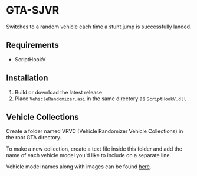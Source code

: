 # GTA-SJVR

Switches to a random vehicle each time a stunt jump is successfully landed.

## Requirements
- ScriptHookV

## Installation
1. Build or download the latest release
2. Place `VehicleRandomizer.asi` in the same directory as `ScriptHookV.dll`

## Vehicle Collections
Create a folder named VRVC (Vehicle Randomizer Vehicle Collections) in the root GTA directory.

To make a new collection, create a text file inside this folder and add the name of each vehicle model you'd like to include on a separate line.

Vehicle model names along with images can be found [here](https://wiki.gtanet.work/index.php?title=Vehicle_Models).
